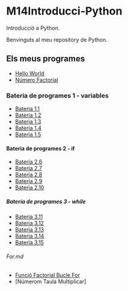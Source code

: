 # M14Introducci-Python
Introducció a Python.

Benvinguts al meu repository de Python.

## Els meus programes

- [Hello World](hello_world.py)
- [Número Factorial](factorial.py)

### Bateria de programes 1 - variables
- [Bateria 1.1](bateria1-1.py)
- [Bateria 1.2](bateria1-2.py)
- [Bateria 1.3](bateria1-3.py)
- [Bateria 1.4](bateria1-4.py)
- [Bateria 1.5](bateria1-5.py)

#### Bateria de programes 2 - if
- [Bateria 2.6](bateria2-6.py)
- [Bateria 2.7](bateria2-7.py)
- [Bateria 2.8](bateria2-8.py)
- [Bateria 2.9](bateria2-9.py)
- [Bateria 2.10](bateria2-10.py)

##### Bateria de programes 3 - while
- [Bateria 3.11](bateria3-11.py)
- [Bateria 3.12](bateria3-12.py)
- [Bateria 3.13](bateria3-13.py)
- [Bateria 3.14](bateria3-14.py)
- [Bateria 3.15](bateria3-15.py)


###### For.md
- [Funció Factorial Bucle For](factorial-buclefor1.py)
- [Númerom Taula Multiplicar]

